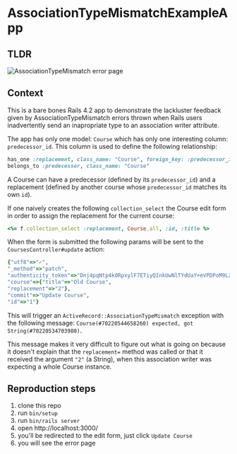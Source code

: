 # AssociationTypeMismatchExampleApp

## TLDR

![AssociationTypeMismatch error page](https://s3.amazonaws.com/f.cl.ly/items/0R2y2p0T3w0q251m0V2U/Action%20Controller%3A%20Exception%20caught%202016-05-12%2018-35-38.png?v=0e3b7d5b)

## Context

This is a bare bones Rails 4.2 app to demonstrate the lackluster feedback given
by AssociationTypeMismatch errors thrown when Rails users inadvertently send an
inapropriate type to an association writer attribute.

The app has only one model: `Course` which has only one interesting column:
`predecessor_id`. This column is used to define the following relationship:

```ruby
has_one :replacement, class_name: "Course", foreign_key: :predecessor_id
belongs_to :predecessor, class_name: "Course"
```

A Course can have a predecessor (defined by its `predecessor_id`) and a
replacement (defined by another course whose `predecessor_id` matches its own
`id`).

If one naively creates the following `collection_select` the Course edit form
in order to assign the replacement for the current course:

```ruby
<%= f.collection_select :replacement, Course.all, :id, :title %>
```

When the form is submitted the following params will be sent to the
`CoursesController#update` action:

```ruby
{"utf8"=>"✓",
"_method"=>"patch",
"authenticity_token"=>"Dnj4pqNtp4k0RpxylF7ETiyQInkUwNlTYdUaY+eVPDPoM9LZRY/cXdpGsqx96HARbdDzrG3V20W+7xk9wMMw7A==",
"course"=>{"title"=>"Old Course",
"replacement"=>"2"},
"commit"=>"Update Course",
"id"=>"1"}
```

This will trigger an `ActiveRecord::AssociationTypeMismatch` exception with the
following message: `Course(#70220544658260) expected, got String(#70220534703980)`.

This message makes it very difficult to figure out what is going on because it
doesn't explain that the `replacement=` method was called or that it received
the argument `"2"` (a String), when this association writer was expecting a
whole Course instance.

## Reproduction steps

1. clone this repo
2. run `bin/setup`
3. run `bin/rails server`
4. open http://localhost:3000/
5. you'll be redirected to the edit form, just click `Update Course`
6. you will see the error page
